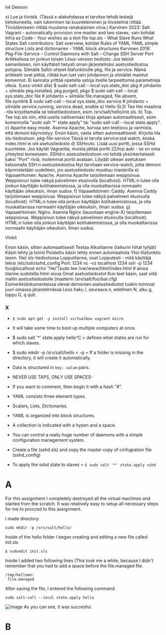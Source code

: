 h4 Demoni

  x) Lue ja tiivistä. (Tässä x-alakohdassa ei tarvitse tehdä testejä tietokoneella, vain lukeminen tai kuunteleminen ja tiivistelmä riittää. Tiivistämiseen riittää muutama ranskalainen viiva.)
        Karvinen 2023: Salt Vagrant - automatically provision one master and two slaves, vain kohdat
            Infra as Code - Your wishes as a text file
            top.sls - What Slave Runs What States
        Salt contributors: Salt overview, kohdat
            Rules of YAML
            YAML simple structure
            Lists and dictionaries - YAML block structures
        Karvinen 2018: Pkg-File-Service – Control Daemons with Salt – Change SSH Server Port
            Artikkelissa on jonkun toisen Linux-version tiedosto. Jos tekisit samanlaisen, niin käyttäisit tietysti oman järjestelmäsi asetustiedostoa pohjana.
        Silmäile Saltin ohjeet tilafunktioille pkg, file ja service. Nämä artikkelit ovat pitkiä, riittää kun luet vain johdannon ja silmäilet maintut komennot. Ei kannata yrittää opetella satoja itselle tarpeettomia parametreja ulkoa. (Less-vinkit alla)
            $ sudo salt-call --local sys.state_doc pkg # johdanto + silmäile pkg.installed, pkg.purged, pkgs
            $ sudo salt-call --local sys.state_doc file # johdanto + silmäile file.managed, file.absent, file.symlink
            $ sudo salt-call --local sys.state_doc service # johdanto + silmäile service.running, service.dead, enable
    a) Hello SLS! Tee Hei maailma -tila kirjoittamalla se tekstitiedostoon, esim /srv/salt/hello/init.sls.
    b) Top. Tee top.sls niin, että useita valitsemiasi tiloja ajetaan automaattisesti, esim komennolla "sudo salt '*' state.apply" tai "sudo salt-call --local state.apply".
    c) Apache easy mode. Asenna Apache, korvaa sen testisivu ja varmista, että demoni käynnistyy.
        Ensin käsin, vasta sitten automaattisesti.
        Kirjoita tila sls-tiedostoon.
        pkg-file-service
        Tässä ei tarvita service:ssä watch, koska index.html ei ole asetustiedosto
    d) SSHouto. Lisää uusi portti, jossa SSHd kuuntelee.
        Jos käytät Vagrantia, muista jättää portti 22/tcp auki - se on oma yhteytesi koneeseen. SSHd:n asetustiedostoon voi tehdä yksinkertaisesti kaksi "Port" riviä, molemmat portit avataan.
        Löydät oikean asetuksen katsomalla SSH:n asetustiedostoa
        Nyt tarvitaan service-watch, jotta demoni käynnistetään uudelleen, jos asetustiedosto muuttuu masterilla
    e) Vapaaehtoinen: Apache. Asenna Apache tarjoilemaan weppisivua. Weppisivun tulee näkyä palvelimen etusivulla (localhost). HTML:n tulee olla jonkun käyttäjän kotihakemistossa, ja olla muokattavissa normaalin käyttäjän oikeuksin, ilman sudoa.
    f) Vapaaehtoinen: Caddy. Asenna Caddy tarjoilemaan weppisivua. Weppisivun tulee näkyä palvelimen etusivulla (localhost). HTML:n tulee olla jonkun käyttäjän kotihakemistossa, ja olla muokattavissa normaalin käyttäjän oikeuksin, ilman sudoa.
    g) Vapaaehtoinen: Nginx. Asenna Nginx (lausutaan engine-X) tarjoilemaan weppisivua. Weppisivun tulee näkyä palvelimen etusivulla (localhost). HTML:n tulee olla jonkun käyttäjän kotihakemistossa, ja olla muokattavissa normaalin käyttäjän oikeuksin, ilman sudoa.

Vinkit

  Ensin käsin, sitten automaattisesti
    Testaa
        Alkutilanne (taikurin hihat tyhjät)
        Käsin tehty ja toimii
        Poistettu käsin tehty ennen automaatiota
        Yksi tilafunktio (esim. file) sls-tiedostossa
        Lopputilanne, osat
        Lopputesti - mitä käyttäjä tekisi
    /etc/ssh/sshd_config
    Port: 1234
    nc -vz localhost 1234
    ssh -p 1234 foo@localhost
    echo "Hei"|sudo tee /var/www/html/index.html # ainoa tilanne sudotella html-sivua
    Omat asetustiedostot
        Kun teet käsin, saat siitä mallin asetustiedostolle (masterin /srv/salt/foo/bar.cfg)
        Esimerkkidokumenteissa olevat demonien asetustiedostot tuskin toimivat juuri omassa järjestelmässä
    Less haku /, seuraava n, edellinen N, alku g, loppu G, q quit.


### X

- `$ sudo apt-get -y install virtualbox vagrant micro`
- It will take some time to boot up multiple computers at once.
- $ sudo salt '*' state.apply hello^C < defines what states are run for which slaves.
- $ sudo mkdir -p /srv/salt/hello < -p = If a folder is missing in the directory, it will create it automatically.

- Data is structured in `key: value` pairs.
- NEVER USE TAPS, ONLY USE SPACES-
- If you want to comment, then begin it with a hash "#".
- YAML consists three element types.
- Scalars, Lists, Dictionaries.
- YAML is organized into block structures.
- A collection is indicated with a hypen and a space.

- You can control a really huge number of daemons with a simple configuration management system.
- Create a file (sshd.sls) and copy the master copy of cinfugration file (sshd_config)
- To apply the sshd state to slaves = `$ sudo salt '*' state.apply sshd`

# A

For this assignment I completely destroyed all the virtual machines and started from the scratch. It was relatively easy to setup all necessary steps for me to procced to this assignment.

I made directory.
```
sudo mkdir -p /srv/salt/hello/
```
Inside of the hello folder I began creating and editing a new file called init.sls
```
$ sudoedit init.sls
```
Inside I added two following lines (This took me a while, because I didn't remember that you had to add a space before the file.managed file.
```
/tmp/hellome:
 file.managed
```
After saving the file, I entered the following command.
```
sudo salt-call --local state.apply hello
```
![image](https://github.com/PvtPrivacy/Palvelinten-hallinta/assets/156780345/63d4ba6b-99fe-4a56-9c49-7d45ab0ea161)
As you can see, it was succesful.

# B 
